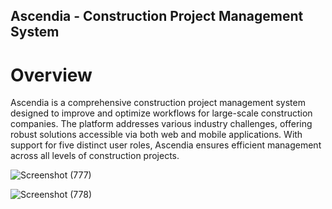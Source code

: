 
## Ascendia - Construction Project Management System

# Overview

Ascendia is a comprehensive construction project management system designed to improve and optimize workflows for large-scale construction companies. The platform addresses various industry challenges, offering robust solutions accessible via both web and mobile applications. With support for five distinct user roles, Ascendia ensures efficient management across all levels of construction projects.


![Screenshot (777)](https://github.com/Jayaweera123/Ascendia-/assets/155569167/5a7d0b86-73ec-450c-9864-87679548e0e5)

![Screenshot (778)](https://github.com/user-attachments/assets/32d2b543-6936-461a-b8a1-4a09a4b1df66)
